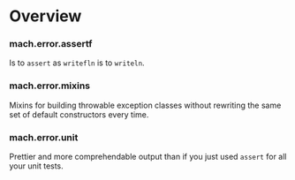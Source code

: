 # Overview

### mach.error.assertf

Is to `assert` as `writefln` is to `writeln`.

### mach.error.mixins

Mixins for building throwable exception classes without rewriting the same set of default constructors every time.

### mach.error.unit

Prettier and more comprehendable output than if you just used `assert` for all your unit tests.
